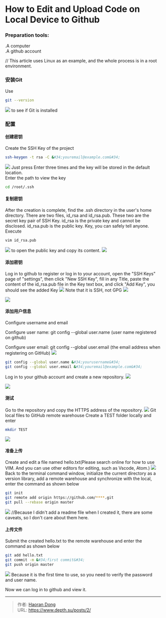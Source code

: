 # How to Edit and Upload Code on Local Device to Github

### Preparation tools:  
   .A computer  
   .A github account  
   
// This article uses Linux as an example, and the whole process is in a root environment.

### 安装Git
 Use 
 ``` bash
git --version
```
![](https://i.imgtg.com/2023/07/25/OhVyJa.jpg)
 to see if Git is installed
 ### 配置
 #### 创建密钥
 Create the SSH Key of the project
 ``` bash
 ssh-keygen -t rsa -C &#34;youremail@example.com&#34;
 ```
 ![](https://i.imgtg.com/2023/07/25/OhVgfS.jpg)
 Just press Enter three times and the key will be stored in the default location.  
 Enter the path to view the key
 ``` bash
 cd /root/.ssh
 ```

#### 复制密钥
After the creation is complete, find the .ssh directory in the user&#39;s home directory. There are two files, id_rsa and id_rsa.pub. These two are the secret key pair of SSH Key. id_rsa is the private key and cannot be disclosed. id_rsa.pub is the public key. Key, you can safely tell anyone.  
 Execute 
 
``` bash
vim id_rsa.pub 
```
 ![](https://i.imgtg.com/2023/07/25/OhVpBN.jpg)
to open the public key and copy its content.
![](https://i.imgtg.com/2023/07/25/OhVJKC.jpg)
 #### 添加密钥
Log in to github to register or log in to your account, open the &#34;SSH Keys&#34; page of &#34;settings&#34;, then click &#34;New SSH Key&#34;, fill in any Title, paste the content of the id_rsa.pub file in the Key text box, and click &#34;Add Key&#34;, you should see the added Key
 ![](https://i.imgtg.com/2023/07/25/OhVP0L.png)
 Note that it is SSH, not GPG
 ![](https://i.imgtg.com/2023/07/25/OhVQlU.png)
   
   ![](https://i.imgtg.com/2023/07/25/OhVVMc.jpg)
#### 添加用户信息
Configure username and email

 Configure user name: 
git config --global user.name (user name registered on github)

 Configure user email: 
git config --global user.email (the email address when registering on GitHub)
![](https://i.imgtg.com/2023/07/25/OhVcZv.jpg)
``` bash
git config --global user.name &#34;yourusername&#34;
git config --global user.email &#34;youremail@example.com&#34;
```
Log in to your github account and create a new repository.
![](https://i.imgtg.com/2023/07/25/OhVdcq.jpg)
  
  ![](https://i.imgtg.com/2023/07/25/OhVY7r.jpg)
#### 测试
Go to the repository and copy the HTTPS address of the repository.
![](https://i.imgtg.com/2023/07/25/OhV2JI.jpg)
Git local files to GitHub remote warehouse
Create a TEST folder locally and enter

``` bash
mkdir TEST
```
![](https://i.imgtg.com/2023/07/25/OhVlXG.jpg)
#### 准备上传
Create and edit a file named hello.txt(Please search online for how to use VIM.  And you can use other editors for editing, such as Vscode, Atom.)
![](https://i.imgtg.com/2023/07/25/OhVjz1.jpg)
Back to the terminal command window, initialize the current directory as a version library, add a remote warehouse and synchronize with the local, enter the command as shown below
``` bash
git init
git remote add origin https://github.com/****.git
git pull --rebase origin master
```
![](https://i.imgtg.com/2023/07/25/OhVXTF.jpg)
//Because I didn&#39;t add a readme file when I created it, there are some caveats, so I don&#39;t care about them here.
#### 上传文件
Submit the created hello.txt to the remote warehouse and enter the command as shown below
``` bash
git add hello.txt
git commit -m &#34;first commit&#34;
git push origin master
```
![](https://i.imgtg.com/2023/07/25/OhV6lD.jpg)
Because it is the first time to use, so you need to verify the password and user name.

Now we can log in to github and view it.

---

> 作者: [Haoran Dong](https://github.com/TEWQ1314)  
> URL: https://www.depth.su/posts/2/  


